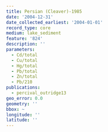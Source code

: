 ```yaml
---
title: Persian (Cleaver)-1985
date: '2004-12-31'
date_collected_earliest: '2004-01-01'
record_type: core
medium: lake_sediment
feature: '824'
description: ''
parameters:
  - Cd/total
  - Cu/total
  - Hg/total
  - Pb/total
  - Zn/total
  - Pb/210
publications:
  - percival_outridge13
geo_error: 0.0
geometry: ''
bbox: ~
longitude: ''
latitude: ''
---
```

